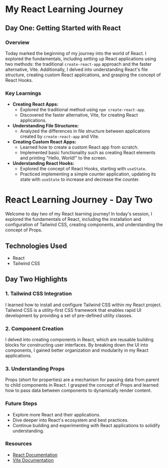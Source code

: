 # My React Learning Journey

## Day One: Getting Started with React

### Overview
Today marked the beginning of my journey into the world of React. I explored the fundamentals, including setting up React applications using two methods: the traditional `create-react-app` approach and the faster alternative, Vite. Additionally, I delved into understanding React's file structure, creating custom React applications, and grasping the concept of React Hooks.

### Key Learnings
- **Creating React Apps:**
  - Explored the traditional method using `npm create-react-app`.
  - Discovered the faster alternative, Vite, for creating React applications.
- **Understanding File Structures:**
  - Analyzed the differences in file structure between applications created by `create-react-app` and Vite.
- **Creating Custom React Apps:**
  - Learned how to create a custom React app from scratch.
  - Implemented basic functionality such as creating React elements and printing "Hello, World!" to the screen.
- **Understanding React Hooks:**
  - Explored the concept of React Hooks, starting with `useState`.
  - Practiced implementing a simple counter application, updating its state with `useState` to increase and decrease the counter.

# React Learning Journey - Day Two

Welcome to day two of my React learning journey! In today's session, I explored the fundamentals of React, including the installation and configuration of Tailwind CSS, creating components, and understanding the concept of Props.

## Technologies Used
- React
- Tailwind CSS

## Day Two Highlights

### 1. Tailwind CSS Integration
I learned how to install and configure Tailwind CSS within my React project. Tailwind CSS is a utility-first CSS framework that enables rapid UI development by providing a set of pre-defined utility classes.

### 2. Component Creation
I delved into creating components in React, which are reusable building blocks for constructing user interfaces. By breaking down the UI into components, I gained better organization and modularity in my React applications.

### 3. Understanding Props
Props (short for properties) are a mechanism for passing data from parent to child components in React. I grasped the concept of Props and learned how to pass data between components to dynamically render content.


### Future Steps
- Explore more React and their applications.
- Dive deeper into React's ecosystem and best practices.
- Continue building and experimenting with React applications to solidify understanding.

### Resources
- [React Documentation](https://reactjs.org/docs/getting-started.html)
- [Vite Documentation](https://vitejs.dev/guide/)
